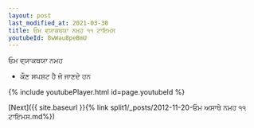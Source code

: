 ```yaml
---
layout: post
last_modified_at: 2021-03-30
title: ਓਮ ਵ੍ਯਾਕਥਯਾ ਨਮਹ ੧੧ ਟਾਇਮਸ
youtubeId: 8wWau8peBmU
---
```

 
 
 ਓਮ ਵ੍ਯਾਕਥਯਾ ਨਮਹ  
 
 -  ਕੌਣ ਸਪਸ਼ਟ ਹੈ ਜੋ ਜਾਣਦੇ ਹਨ 
 
  
 
  
 
 
 
 
 
 


{% include youtubePlayer.html id=page.youtubeId %}
 
[Next]({{ site.baseurl }}{% link  split1/_posts/2012-11-20-ਓਮ ਅਸਾਥੇ ਨਮਹ ੧੧ ਟਾਇਮਸ.md%})
 

